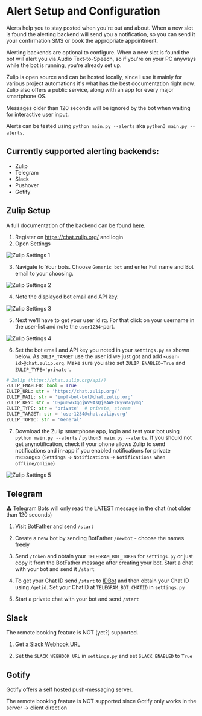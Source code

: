 # Alert Setup and Configuration

Alerts help you to stay posted when you're out and about. When a new slot is found the alerting backend will send
you a notification, so you can send it your confirmation SMS or book the appropriate appointment.  

Alerting backends are optional to configure. When a new slot is found the bot will alert you via Audio Text-to-Speech,
so if you're on your PC anyways while the bot is running, you're already set up.

Zulip is open source and can be hosted locally, since I use it mainly for various project automations it's what has the 
best documentation right now. Zulip also offers a public service, along with an app for every major smartphone OS.  

Messages older than 120 seconds will be ignored by the bot when waiting for interactive user input.  

Alerts can be tested using `python main.py --alerts` aka `python3 main.py --alerts`. 

## Currently supported alerting backends:

* Zulip
* Telegram
* Slack
* Pushover
* Gotify

## Zulip Setup

A full documentation of the backend can be found [here](https://chat.zulip.org/api/).

1. Register on https://chat.zulip.org/ and login
2. Open Settings

![Zulip Settings 1](/docs/zulip-1.jpg)

3. Navigate to Your bots. Choose `Generic bot` and enter Full name and Bot email to your choosing.

![Zulip Settings 2](/docs/zulip-2.jpg)

4. Note the displayed bot email and API key.

![Zulip Settings 3](/docs/zulip-3.jpg)

5. Next we'll have to get your user id rq. For that click on your username in the user-list and note the `user1234`-part.

![Zulip Settings 4](/docs/zulip-4.jpg)

6. Set the bot email and API key you noted in your `settings.py` as shown below. As `ZULIP_TARGET` use the user id we
   just got and add `<user-id>@chat.zulip.org`. Make sure you also set `ZULIP_ENABLED=True` and `ZULIP_TYPE='private'`.
   
```python
# Zulip (https://chat.zulip.org/api/)
ZULIP_ENABLED: bool = True
ZULIP_URL: str = 'https://chat.zulip.org/'
ZULIP_MAIL: str = 'impf-bot-bot@chat.zulip.org'
ZULIP_KEY: str = 'DSpu0w63ggjWV9AsQjeAWEzNyvW7qymq'
ZULIP_TYPE: str = 'private'  # private, stream
ZULIP_TARGET: str = 'user1234@chat.zulip.org'
ZULIP_TOPIC: str = 'General'
```

7. Download the Zulip smartphone app, login and test your bot using `python main.py --alerts` / `python3 main.py --alerts`. 
   If you should not get anynotification, check if your phone allows Zulip to send notifications and in-app if you 
   enabled notifications for private messages (`Settings` -> `Notifications` -> `Notifications when offline/online`)
   
![Zulip Settings 5](/docs/zulip-5.jpg)


## Telegram

⚠ Telegram Bots will only read the LATEST message in the chat (not older than 120 seconds)

1. Visit [BotFather](https://t.me/botfather) and send `/start`

2. Create a new bot by sending BotFather `/newbot` - choose the names freely

3. Send `/token` and obtain your `TELEGRAM_BOT_TOKEN` for `settings.py` or just copy it from the BotFather message after
   creating your bot. Start a chat with your bot and send it `/start`

4. To get your Chat ID send `/start` to [IDBot](https://t.me/myidbot) and then obtain your Chat ID using `/getid`.
   Set your ChatID at `TELEGRAM_BOT_CHATID` in `settings.py`
   
5. Start a private chat with your bot and send `/start`

## Slack

The remote booking feature is NOT (yet?) supported.

1. [Get a Slack Webhook URL](https://api.slack.com/messaging/webhooks)

2. Set the `SLACK_WEBHOOK_URL` in `settings.py` and set `SLACK_ENABLED` to `True`

## Gotify

Gotify offers a self hosted push-messaging server.

The remote booking feature is NOT supported since Gotify only works in the server -> client direction
